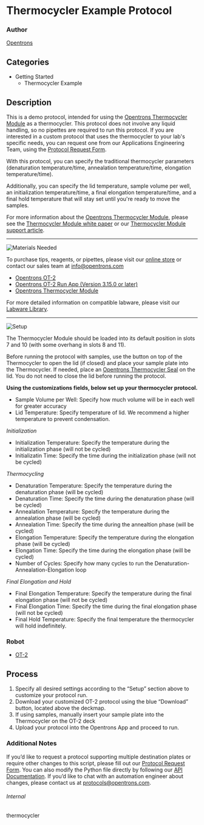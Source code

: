 # Thermocycler Example Protocol

### Author
[Opentrons](https://opentrons.com/)

## Categories
* Getting Started
	* Thermocycler Example


## Description

This is a demo protocol, intended for using the [Opentrons Thermocycler Module](https://shop.opentrons.com/products/thermocycler-module) as a thermocycler. This protocol does not involve any liquid handling, so no pipettes are required to run this protocol. If you are interested in a custom protocol that uses the thermocycler to your lab's specific needs, you can request one from our Applications Engineering Team, using the [Protocol Request Form](https://opentrons-protocol-dev.paperform.co/).


With this protocol, you can specify the traditional thermocycler parameters (denaturation temperature/time, annealation temperature/time, elongation temperature/time).


Additionally, you can specify the lid temperature, sample volume per well, an initialization temperature/time, a final elongation temperature/time, and a final hold temperature that will stay set until you're ready to move the samples.


For more information about the [Opentrons Thermocycler Module](https://shop.opentrons.com/products/thermocycler-module), please see the [Thermocycler Module white paper](https://opentrons.com/publications/Opentrons-Thermocycler-Module-White-Paper.pdf) or our [Thermocycler Module support article](https://support.opentrons.com/en/articles/3469797-thermocycler-module).

---
![Materials Needed](https://s3.amazonaws.com/opentrons-protocol-library-website/custom-README-images/001-General+Headings/materials.png)

To purchase tips, reagents, or pipettes, please visit our [online store](https://shop.opentrons.com/) or contact our sales team at [info@opentrons.com](mailto:info@opentrons.com)

* [Opentrons OT-2](https://shop.opentrons.com/collections/ot-2-robot/products/ot-2)
* [Opentrons OT-2 Run App (Version 3.15.0 or later)](https://opentrons.com/ot-app/)
* [Opentrons Thermocycler Module](https://shop.opentrons.com/products/thermocycler-module)

For more detailed information on compatible labware, please visit our [Labware Library](https://labware.opentrons.com/).



---
![Setup](https://s3.amazonaws.com/opentrons-protocol-library-website/custom-README-images/001-General+Headings/Setup.png)

The Thermocycler Module should be loaded into its default position in slots 7 and 10 (with some overhang in slots 8 and 11).


Before running the protocol with samples, use the button on top of the Thermocycler to open the lid (if closed) and place your sample plate into the Thermocycler. If needed, place an [Opentrons Thermocycler Seal](https://shop.opentrons.com/products/thermocycler-seals) on the lid. You do not need to close the lid before running the protocol.


**Using the customizations fields, below set up your thermocycler protocol.**
* Sample Volume per Well: Specify how much volume will be in each well for greater accuracy
* Lid Temperature: Specify temperature of lid. We recommend a higher temperature to prevent condensation.

*Initialization*
* Initialization Temperature: Specify the temperature during the initialization phase (will not be cycled)
* Initializatin Time: Specify the time during the initialization phase (will not be cycled)

*Thermocycling*
* Denaturation Temperature: Specify the temperature during the denaturation phase (will be cycled)
* Denaturation Time: Specify the time during the denaturation phase (will be cycled)
* Annealation Temperature: Specify the temperature during the annealation phase (will be cycled)
* Annealation Time: Specify the time during the annealtion phase (will be cycled)
* Elongation Temperature: Specify the temperature during the elongation phase (will be cycled)
* Elongation Time: Specify the time during the elongation phase (will be cycled)
* Number of Cycles: Specify how many cycles to run the Denaturation-Annealation-Elongation loop

*Final Elongation and Hold*
* Final Elongation Temperature: Specify the temperature during the final elongation phase (will not be cycled)
* Final Elongation Time: Specify the time during the final elongation phase (will not be cycled)
* Final Hold Temperature: Specify the final temperature the thermocycler will hold indefinitely.


### Robot
* [OT-2](https://opentrons.com/ot-2)

## Process

1. Specify all desired settings according to the “Setup” section above to customize your protocol run.
2. Download your customized OT-2 protocol using the blue “Download” button, located above the deckmap.
3. If using samples, manually insert your sample plate into the Thermocycler on the OT-2 deck
4. Upload your protocol into the Opentrons App and proceed to run.

### Additional Notes

If you’d like to request a protocol supporting multiple destination plates or require other changes to this script, please fill out our [Protocol Request Form](https://opentrons-protocol-dev.paperform.co/). You can also modify the Python file directly by following our [API Documentation](https://docs.opentrons.com/OpentronsPythonAPIV2.pdf). If you’d like to chat with an automation engineer about changes, please contact us at [protocols@opentrons.com](mailto:protocols@opentrons.com).

###### Internal
thermocycler
